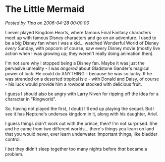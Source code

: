 # The Little Mermaid

*Posted by Tipa on 2006-04-28 00:00:00*

I never played Kingdom Hearts, where famous Final Fantasy characters meet up with famous Disney characters and go on an adventure. I used to be a big Disney fan when I was a kid... watched Wonderful World of Disney *every* Sunday, with popcorn of course, saw every Disney movie (mostly live action when I was growing up; they weren't really doing animation then).

I'm not sure why I stopped being a Disney fan. Maybe it was just the pervasive unreality - I was *angered* about Gladstone Gander's magical power of luck. He could do ANYTHING - because he was so lucky. If he was stranded on a deserted tropical isle - with Donald and Daisy, of course - his luck would provide him a rowboat stocked with delicious fruit.

I guess I should also be angry with Larry Niven for ripping off the idea for a character in "Ringworld".

So, having not played the first, I doubt I'll end up playing the sequel. But I see it has Neptune's undersea kingdom in it, along with his daughter, Ariel.

I guess things didn't work out with the prince, then? I'm not surprised. She and he came from two different worlds... there's things you learn on land that you would never, ever learn underwater. Important things, like bladder control.

I bet they didn't sleep together too many nights before *that* became a problem.

